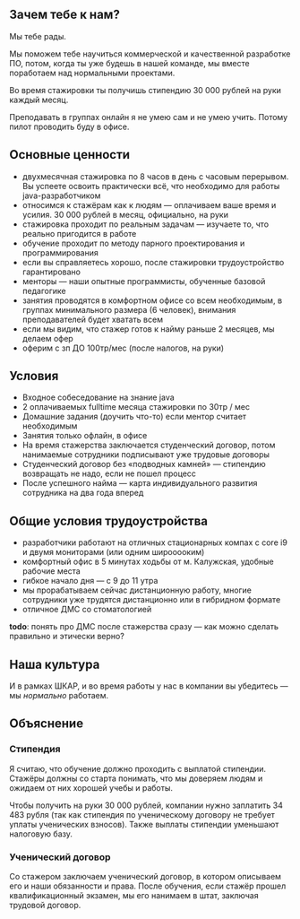 ## Зачем тебе к нам?

Мы тебе рады.

Мы поможем тебе научиться коммерческой и качественной разработке ПО, потом, когда ты уже будешь в нашей команде, мы вместе поработаем над нормальными проектами.

Во время стажировки ты получишь стипендию 30 000 рублей на руки каждый месяц.

Преподавать в группах онлайн я не умею сам и не умею учить. Потому пилот проводить буду в офисе.

## Основные ценности

- двухмесячная стажировка по 8 часов в день с часовым перерывом. Вы успеете освоить практически всё, что необходимо для работы java-разработчиком
- относимся к стажёрам как к людям — оплачиваем ваше время и усилия. 30 000 рублей в месяц, официально, на руки
- стажировка проходит по реальным задачам — изучаете то, что реально пригодится в работе
- обучение проходит по методу парного проектирования и программирования
- если вы справляетесь хорошо, после стажировки трудоустройство гарантировано
- менторы — наши опытные программисты, обученные базовой педагогике
- занятия проводятся в комфортном офисе со всем необходимым, в группах минимального размера (6 человек), внимания преподавателей будет хватать всем
- если мы видим, что стажер готов к найму раньше 2 месяцев, мы делаем офер
- оферим с зп ДО 100тр/мес (после налогов, на руки)

## Условия

- Входное собеседование на знание java
- 2 оплачиваемых fulltime месяца стажировки по 30тр / мес
- Домашние задания (доучить что-то) если ментор считает необходимым
- Занятия только офлайн, в офисе
- На время стажерства заключается студенческий договор, потом нанимаемые сотрудники подписывают уже трудовые договоры
- Студенческий договор без «подводных камней» — стипендию возвращать не надо, если не пошел процесс
- После успешного найма — карта индивидуального развития сотрудника на два года вперед

## Общие условия трудоустройства

- разработчики работают на отличных стационарных компах с core i9 и двумя мониторами (или одним широоооким)
- комфортный офис в 5 минутах ходьбы от м. Калужская, удобные рабочие места
- гибкое начало дня — с 9 до 11 утра
- мы прорабатываем сейчас дистанционную работу, многие сотрудники уже трудятся дистанционно или в гибридном формате
- отличное ДМС со стоматологией

**todo**: понять про ДМС после стажерства сразу — как можно сделать правильно и этически верно?

## Наша культура

И в рамках ШКАР, и во время работы у нас в компании вы убедитесь — мы _нормально_ работаем.

## Объяснение

### Стипендия

Я считаю, что обучение должно проходить с выплатой стипендии. Стажёры должны со старта понимать, что мы доверяем людям и ожидаем от них хорошей учебы и работы.

Чтобы получить на руки 30 000 рублей, компании нужно заплатить 34 483 рубля (так как стипендия по ученическому договору не требует уплаты ученических взносов). Также выплаты стипендии уменьшают налоговую базу.

### Ученический договор

Со стажером заключаем ученический договор, в котором описываем его и наши обязанности и права. После обучения, если стажёр прошел квалификационный экзамен, мы его нанимаем в штат, заключая трудовой договор.

